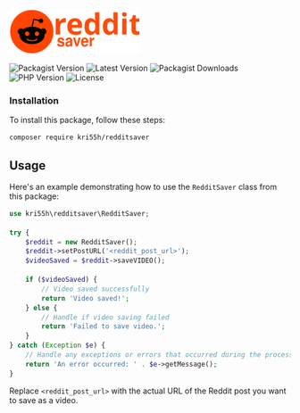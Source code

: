 <img src="assets/logo.svg?v1.3" alt="Reddit Saver" height="80">

![Packagist Version](https://img.shields.io/packagist/v/kri55h/redditsaver.svg)
![Latest Version](https://img.shields.io/github/v/release/kri55h/redditsaver)
![Packagist Downloads](https://img.shields.io/packagist/dt/kri55h/redditsaver)
![PHP Version](https://img.shields.io/badge/PHP-^8.0-mediumslateblue)
![License](https://img.shields.io/github/license/KRI55H/RedditSaver)


### Installation

To install this package, follow these steps:
```bash
composer require kri55h/redditsaver
```
## Usage
Here's an example demonstrating how to use the `RedditSaver` class from this package:
```php
use kri55h\redditsaver\RedditSaver;

try {
    $reddit = new RedditSaver();
    $reddit->setPostURL('<reddit_post_url>');
    $videoSaved = $reddit->saveVIDEO();

    if ($videoSaved) {
        // Video saved successfully
        return 'Video saved!';
    } else {
        // Handle if video saving failed
        return 'Failed to save video.';
    }
} catch (Exception $e) {
    // Handle any exceptions or errors that occurred during the process
    return 'An error occurred: ' . $e->getMessage();
}
```
Replace `<reddit_post_url>` with the actual URL of the Reddit post you want to save as a video.
